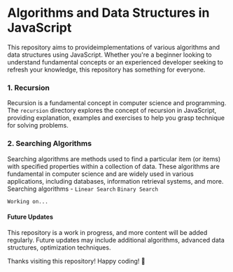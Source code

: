 # Algorithms and Data Structures in JavaScript #

This repository aims to provideimplementations of various algorithms and data structures using JavaScript. Whether you're a beginner looking to understand fundamental concepts or an experienced developer seeking to refresh your knowledge, this repository has something for everyone.

### 1. Recursion

Recursion is a fundamental concept in computer science and programming. The `recursion` directory explores the concept of recursion in JavaScript, providing explanation, examples and exercises to help you grasp technique for solving problems.

### 2. Searching Algorithms

Searching algorithms are methods used to find a particular item (or items) with specified properties within a collection of data. These algorithms are fundamental in computer science and are widely used in various applications, including databases, information retrieval systems, and more.
Searching algorithms - `Linear Search` `Binary Search`

`Working on...`

#### Future Updates ####

This repository is a work in progress, and more content will be added regularly. Future updates may include additional algorithms, advanced data structures, optimization techniques.

Thanks visiting this repository! Happy coding! 🚀
